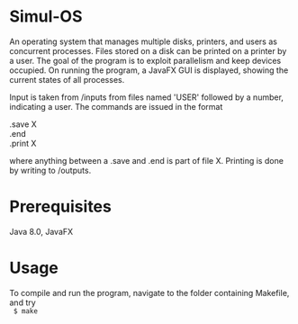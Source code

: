 # Simul-OS
An operating system that manages multiple disks, printers, and users as concurrent processes. Files stored on a disk can be printed on a printer by a user. The goal of the program is to exploit parallelism and keep devices occupied. On running the program, a JavaFX GUI is displayed, showing the current states of all processes.

Input is taken from /inputs from files named 'USER' followed by a number, indicating a user. The commands are issued in the format

.save X  
.end  
.print X  

where anything between a .save and .end is part of file X. Printing is done by writing to /outputs.

# Prerequisites
Java 8.0, JavaFX

# Usage
To compile and run the program, navigate to the folder containing Makefile, and try  
<code> $ make </code>
